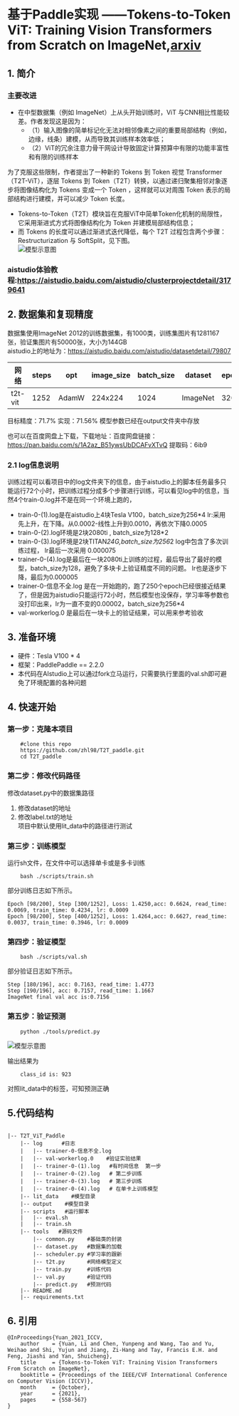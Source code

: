 # 基于Paddle实现  ——Tokens-to-Token ViT: Training Vision Transformers from Scratch on ImageNet,[arxiv](https://arxiv.org/abs/2101.11986)
## 1. 简介
### 主要改进
* 在中型数据集（例如 ImageNet）上从头开始训练时，ViT 与CNN相比性能较差。作者发现这是因为：
    * （1）输入图像的简单标记化无法对相邻像素之间的重要局部结构（例如，边缘，线条）建模，从而导致其训练样本效率低；
    * （2）ViT的冗余注意力骨干网设计导致固定计算预算中有限的功能丰富性和有限的训练样本

为了克服这些限制，作者提出了一种新的 Tokens 到 Token 视觉 Transformer（T2T-ViT），逐层 Tokens 到 Token（T2T）转换，以通过递归聚集相邻对象逐步将图像结构化为 Tokens 变成一个 Token ，这样就可以对周围 Token 表示的局部结构进行建模，并可以减少 Token 长度。

* Tokens-to-Token（T2T）模块旨在克服ViT中简单Token化机制的局限性，它采用渐进式方式将图像结构化为 Token 并建模局部结构信息；
* 而 Tokens 的长度可以通过渐进式迭代降低，每个 T2T 过程包含两个步骤：Restructurization 与 SoftSplit，见下图。  
![模型示意图](./images/t2t.png)


### aistudio体验教程:https://aistudio.baidu.com/aistudio/clusterprojectdetail/3179641

## 2. 数据集和复现精度
数据集使用ImageNet 2012的训练数据集，有1000类，训练集图片有1281167张，验证集图片有50000张，大小为144GB  
aistudio上的地址为：https://aistudio.baidu.com/aistudio/datasetdetail/79807  

|  网络   | steps  |  opt  | image_size   | batch_size | dataset   | epoch  |params_size|
|  ----  | ----  | ----    |  ----       | ----          |----  | ----  |----  |
| t2t-vit  | 1252  | AdamW | 224x224    |1024        |ImageNet| 320 |16.45MB|

目标精度：71.7%
实现：71.56%
模型参数已经在output文件夹中存放     

也可以在百度网盘上下载，下载地址：百度网盘链接：https://pan.baidu.com/s/1A2az_B51ywsUbDCAFvXTvQ 
提取码：6ib9     

### 2.1 log信息说明
训练过程可以看项目中的log文件夹下的信息，由于aistudio上的脚本任务最多只能运行72个小时，把训练过程分成多个步骤进行训练，可以看见log中的信息，当然4个train-0.log并不是在同一个环境上跑的，
*  train-0-(1).log是在aistudio上4块Tesla V100，batch_size为256*4     lr:采用先上升，在下降。从0.0002-线性上升到0.0010，再依次下降0.0005
*  train-0-(2).log环境是2块2080ti  ,   batch_size为128*2
*  train-0-(3).log环境是2块TITAN*24G,batch_size为256*2  log中包含了多次训练过程， lr最后一次采用 0.000075
* trainer-0-(4).log是最后在一块2080ti上训练的过程，最后导出了最好的模型，batch_size为128，避免了多块卡上验证精度不同的问题。  lr也是逐步下降，最后为0.000005
* trainer-0-信息不全.log 是在一开始跑的，跑了250个epoch已经很接近结果了，但是因为aistudio只能运行72小时，然后模型也没保存，学习率等参数也没打印出来，lr为一直不变的0.00002，batch_size为256*4
* val-workerlog.0 是最后在一块卡上的验证结果，可以用来参考验收

## 3. 准备环境
* 硬件：Tesla V100 * 4
* 框架：PaddlePaddle == 2.2.0
* 本代码在AIstudio上可以通过fork立马运行，只需要执行里面的val.sh即可避免了环境配置的各种问题
## 4. 快速开始
### 第一步：克隆本项目
```
    #clone this repo    
    https://github.com/zhl98/T2T_paddle.git
    cd T2T_paddle
```
### 第二步：修改代码路径
修改dataset.py中的数据集路径    
1. 修改dataset的地址
2. 修改label.txt的地址    
项目中默认使用lit_data中的路径进行测试
### 第三步：训练模型
运行sh文件，在文件中可以选择单卡或是多卡训练  
```
    bash ./scripts/train.sh
```
部分训练日志如下所示。
```
Epoch [98/200], Step [300/1252], Loss: 1.4250,acc: 0.6624, read_time: 0.0069, train_time: 0.4234, lr: 0.0009
Epoch [98/200], Step [400/1252], Loss: 1.4264,acc: 0.6627, read_time: 0.0037, train_time: 0.3946, lr: 0.0009
```
### 第四步：验证模型
```
    bash ./scripts/val.sh
```
部分验证日志如下所示。
```
Step [180/196], acc: 0.7163, read_time: 1.4773
Step [190/196], acc: 0.7157, read_time: 1.1667
ImageNet final val acc is:0.7156
```
### 第五步：验证预测
```
    python ./tools/predict.py
```
![模型示意图](./images/n07579787_1228.JPEG)    

输出结果为

```
    class_id is: 923
```
对照lit_data中的标签，可知预测正确
## 5.代码结构



```

|-- T2T_ViT_Paddle
    |-- log      #日志
    |   |-- trainer-0-信息不全.log 
    |   |-- val-workerlog.0    #验证实验结果
    |   |-- trainer-0-(1).log   #有时间信息  第一步
    |   |-- trainer-0-(2).log   # 第二步训练
    |   |-- trainer-0-(3).log   # 第三步训练
    |   |-- trainer-0-(4).log   # 在单卡上训练模型
    |-- lit_data    #模型目录
    |-- output    #模型目录
    |-- scripts   #运行脚本
    |   |-- eval.sh
    |   |-- train.sh
    |-- tools   #源码文件
        |-- common.py    #基础类的封装
        |-- dataset.py	 #数据集的加载
        |-- scheduler.py #学习率的跟新
        |-- t2t.py		 #网络模型定义	
        |-- train.py	 #训练代码
        |-- val.py		 #验证代码
        |-- predict.py	 #预测代码
    |-- README.md      
    |-- requirements.txt

```

## 6. 引用


```
@InProceedings{Yuan_2021_ICCV,
    author    = {Yuan, Li and Chen, Yunpeng and Wang, Tao and Yu, Weihao and Shi, Yujun and Jiang, Zi-Hang and Tay, Francis E.H. and Feng, Jiashi and Yan, Shuicheng},
    title     = {Tokens-to-Token ViT: Training Vision Transformers From Scratch on ImageNet},
    booktitle = {Proceedings of the IEEE/CVF International Conference on Computer Vision (ICCV)},
    month     = {October},
    year      = {2021},
    pages     = {558-567}
}

```